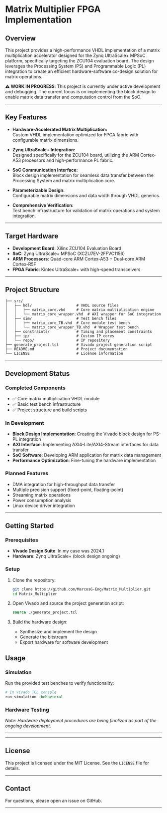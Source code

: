 # Matrix Multiplier FPGA Implementation

## Overview
This project provides a high-performance VHDL implementation of a matrix multiplication accelerator designed for the Zynq UltraScale+ MPSoC platform, specifically targeting the ZCU104 evaluation board. The design leverages the Processing System (PS) and Programmable Logic (PL) integration to create an efficient hardware-software co-design solution for matrix operations.

**⚠️ WORK IN PROGRESS**: This project is currently under active development and debugging. The current focus is on implementing the block design to enable matrix data transfer and computation control from the SoC.

---

## Key Features
- **Hardware-Accelerated Matrix Multiplication:**  
  Custom VHDL implementation optimized for FPGA fabric with configurable matrix dimensions.

- **Zynq UltraScale+ Integration:**  
  Designed specifically for the ZCU104 board, utilizing the ARM Cortex-A53 processors and high-performance PL fabric.

- **SoC Communication Interface:**  
  Block design implementation for seamless data transfer between the Processing System and matrix multiplication core.

- **Parameterizable Design:**  
  Configurable matrix dimensions and data width through VHDL generics.

- **Comprehensive Verification:**  
  Test bench infrastructure for validation of matrix operations and system integration.

---

## Target Hardware
- **Development Board**: Xilinx ZCU104 Evaluation Board
- **SoC**: Zynq UltraScale+ MPSoC (XCZU7EV-2FFVC1156)
- **ARM Processors**: Quad-core ARM Cortex-A53 + Dual-core ARM Cortex-R5F
- **FPGA Fabric**: Kintex UltraScale+ with high-speed transceivers

---

## Project Structure
```
├── src/
│   ├── hdl/                    # VHDL source files
│   │   ├── matrix_core.vhd     # Core matrix multiplication engine
│   │   └── matrix_core_wrapper.vhd  # AXI wrapper for SoC integration
│   ├── sim/                    # Test bench files
│   │   ├── matrix_core_TB.vhd  # Core module test bench
│   │   └── matrix_core_wrapper_TB.vhd  # Wrapper test bench
│   ├── constraints/            # Timing and placement constraints
│   ├── ip/                     # Custom IP cores
│   └── repo/                   # IP repository
├── generate_project.tcl        # Vivado project generation script
├── README.md                   # Project documentation
└── LICENSE                     # License information
```

---

## Development Status

### Completed Components
- ✅ Core matrix multiplication VHDL module
- ✅ Basic test bench infrastructure
- ✅ Project structure and build scripts

### In Development
-  **Block Design Implementation**: Creating the Vivado block design for PS-PL integration
-  **AXI Interface**: Implementing AXI4-Lite/AXI4-Stream interfaces for data transfer
-  **SoC Software**: Developing ARM application for matrix data management
-  **Performance Optimization**: Fine-tuning the hardware implementation

### Planned Features
-  DMA integration for high-throughput data transfer
-  Multiple precision support (fixed-point, floating-point)
-  Streaming matrix operations
-  Power consumption analysis
-  Linux device driver integration

---

## Getting Started

### Prerequisites
- **Vivado Design Suite**: In my case was 2024.1
- **Hardware**: Zynq UltraScale+ (block design ongoing)

### Setup
1. Clone the repository:
   ```bash
   git clone https://github.com/MarcosG-Eng/Matrix_Multiplier.git
   cd Matrix_Multiplier
   ```

2. Open Vivado and source the project generation script:
   ```tcl
   source ./generate_project.tcl
   ```

3. Build the hardware design:
   - Synthesize and implement the design
   - Generate the bitstream
   - Export hardware for software development


## Usage

### Simulation
Run the provided test benches to verify functionality:
```tcl
# In Vivado TCL console
run_simulation -behavioral
```

### Hardware Testing
*Note: Hardware deployment procedures are being finalized as part of the ongoing development.*

---
---

## License
This project is licensed under the MIT License. See the `LICENSE` file for details.

---

## Contact
For questions, please open an issue on GitHub.

---


